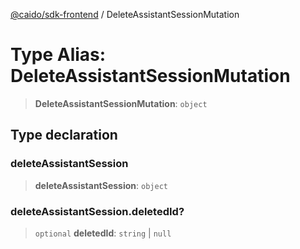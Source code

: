 [@caido/sdk-frontend](../index.md) / DeleteAssistantSessionMutation

# Type Alias: DeleteAssistantSessionMutation

> **DeleteAssistantSessionMutation**: `object`

## Type declaration

### deleteAssistantSession

> **deleteAssistantSession**: `object`

### deleteAssistantSession.deletedId?

> `optional` **deletedId**: `string` \| `null`
